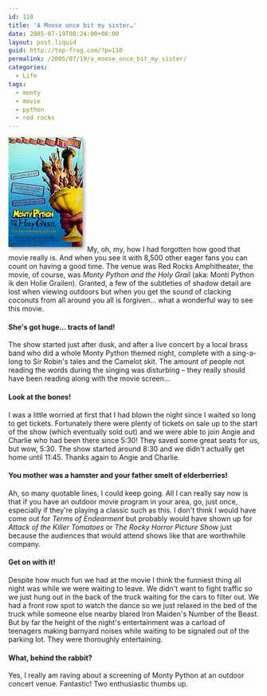 ```yaml
---
id: 110
title: 'A Moose once bit my sister…'
date: 2005-07-19T00:24:00+00:00
layout: post.liquid
guid: http://top-frog.com/?p=110
permalink: /2005/07/19/a_moose_once_bit_my_sister/
categories:
  - Life
tags:
  - monty
  - movie
  - python
  - red rocks
---
```

<img class="alignright" src="/assets/articles/monty.jpg" alt="Monty Python and the Holy Grail Movie Poster" />My, oh, my, how I had forgotten how good that movie really is. And when you see it with 8,500 other eager fans you can count on having a good time. The venue was Red Rocks Amphitheater, the movie, of course, was _Monty Python and the Holy Grail_ (aka: Monti Python ik den Holie Grailen). Granted, a few of the subtleties of shadow detail are lost when viewing outdoors but when you get the sound of clacking coconuts from all around you all is forgiven… what a wonderful way to see this movie.



#### She's got huge… tracts of land!

The show started just after dusk, and after a live concert by a local brass band who did a whole Monty Python themed night, complete with a sing-a-long to Sir Robin's tales and the Camelot skit. The amount of people not reading the words during the singing was disturbing – they really should have been reading along with the movie screen…

#### Look at the bones!

I was a little worried at first that I had blown the night since I waited so long to get tickets. Fortunately there were plenty of tickets on sale up to the start of the show (which eventually sold out) and we were able to join Angie and Charlie who had been there since 5:30! They saved some great seats for us, but wow, 5:30. The show started around 8:30 and we didn't actually get home until 11:45. Thanks again to Angie and Charlie.

#### You mother was a hamster and your father smelt of elderberries!

Ah, so many quotable lines, I could keep going. All I can really say now is that if you have an outdoor movie program in your area, go, just once, especially if they're playing a classic such as this. I don't think I would have come out for _Terms of Endearment_ but probably would have shown up for _Attack of the Killer Tomatoes_ or _The Rocky Horror Picture Show_ just because the audiences that would attend shows like that are worthwhile company.

#### Get on with it!

Despite how much fun we had at the movie I think the funniest thing all night was while we were waiting to leave. We didn't want to fight traffic so we just hung out in the back of the truck waiting for the cars to filter out. We had a front row spot to watch the dance so we just relaxed in the bed of the truck while someone else nearby blared Iron Maiden's Number of the Beast. But by far the height of the night's entertainment was a carload of teenagers making barnyard noises while waiting to be signaled out of the parking lot. They were thoroughly entertaining.

#### What, behind the rabbit?

Yes, I really am raving about a screening of Monty Python at an outdoor concert venue. Fantastic! Two enthusiastic thumbs up.
